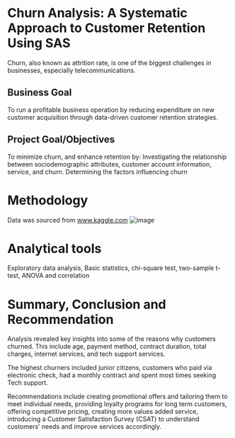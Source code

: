 # Churn Analysis: A Systematic Approach to Customer Retention Using SAS

Churn, also known as attrition rate, is one of the biggest challenges in businesses, especially telecommunications. 

## Business Goal

To run a profitable business operation by reducing expenditure on new customer acquisition through data-driven customer retention strategies.

## Project Goal/Objectives
To minimize churn, and enhance retention by:
Investigating the relationship between sociodemographic attributes, customer account information, service, and churn.
Determining the factors influencing churn

# Methodology
Data was sourced from www.kaggle.com
![image](https://github.com/JohnOlufemi/CHURN-ANALYSIS-A-SYSTEMATIC-APPROACH-TO-CUSTOMER-RETENTION-USING-SAS/assets/104203741/11834f1f-e4fb-4a29-9c52-f1137891ee10)


# Analytical tools
Exploratory data analysis, Basic statistics, chi-square test, two-sample t-test, ANOVA and correlation

# Summary, Conclusion and Recommendation
Analysis revealed key insights into some of the reasons why customers churned. This include age, payment method, contract duration, total charges, internet services, and tech support services. 

The highest churners included junior citizens, customers who paid via electronic check, had a monthly contract and spent most times seeking Tech support.

Recommendations include creating promotional offers and tailoring them to meet individual needs, providing loyalty programs for long term customers, offering competitive pricing, creating more values added service, introducing a Customer Satisfaction Survey (CSAT) to understand customers’ needs and improve services accordingly. 
